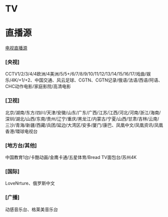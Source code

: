 # TV

# 直播源

[电视直播源](https://github.com/Nekori/TV/blob/master/A_TV.m3u)

### \[央视]

CCTV1/2/3/4/4欧洲/4美洲/5/5+/6/7/8/9/10/11/12/13/14/15/16/17/戏曲/娱乐/4K/+1/+2、中国交通、风云足球、CGTN、CGTN记录/俄语/法语/西语/阿语、CHC动作电影/家庭影院/高清电影

### \[卫视]

北京/湖南/东方/四川/天津/安徽/山东/广东/广西/江苏/江西/河北/河南/浙江/海南/深圳/湖北/山西/东南/贵州/辽宁/重庆/黑龙江/内蒙古/宁夏/山西/甘肃/吉林/云南/三沙/青海/新疆/西藏/兵团/延边/大湾区/安多/厦门/康巴、凤凰中文/凤凰资讯/凤凰香港/環球电视台

### \[地方台/其他]

中国教育1台/卡酷动画/金鹰卡通/五星体育/Bread TV面包台/苏州4K

### \[国际]

LoveNrture、俄罗斯中文

### \[广播]

动感音乐台、格莱美音乐台
